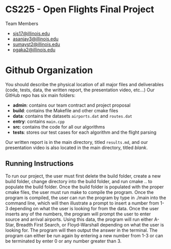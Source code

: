 # CS225 - Open Flights Final Project

Team Members
* sjs17@illinois.edu
* asanjay3@illinois.edu
* sumayst2@illinois.edu
* pgaka2@illinois.edu

# Github Organization
You should describe the physical location of all major files and deliverables (code, tests, data, the written report, the presentation video, etc…)
Our GitHub repo has six main folders:
- **admin**: contains our team contract and project proposal
- **build**: contains the Makefile and other cmake files
- **data**: contains the datasets `airports.dat` and `routes.dat`
- **entry**: contains `main.cpp`
- **src**: contains the code for all our algorithms
- **tests**: stores our test cases for each algorithm and the flight parsing

Our written report is in the main directory, titled `results.md`, and our presentation video is also located in the main directory, titled *blank*.

## Running Instructions
To run our project, the user must first delete the build folder, create a new build folder, change directory into the build folder, and run cmake .. to populate the build folder. Once the build folder is populated with the proper cmake files, the user must run make to compile the program. Once the program is compiled, the user can run the program by type in ./main into the command line, which will then illustrate a prompt to insert a number from 1-3 depending on what the user is looking for from the data. Once the user inserts any of the numbers, the program will prompt the user to enter source and arrival airports. Using this data, the program will run either A-Star, Breadth First Search, or Floyd-Warshall depending on what the user is looking for. The program will then output the answer in the terminal. The program can either be run again by entering a new number from 1-3 or can be terminated by enter 0 or any number greater than 3.
